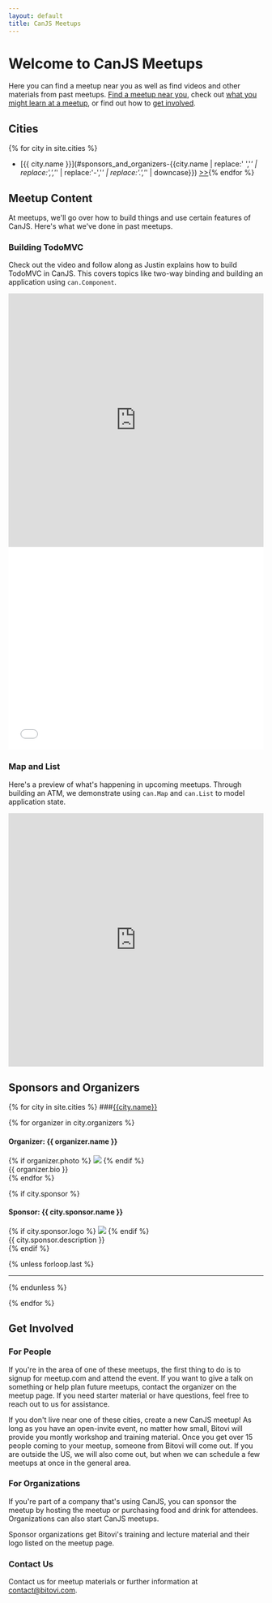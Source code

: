 ```yaml
---
layout: default
title: CanJS Meetups
---
```


# Welcome to CanJS Meetups

Here you can find a meetup near you as well as find videos and other materials from past meetups.  [Find a meetup near you](#cities), check out [what you might learn at a meetup](#content), or find out how to [get involved](#get_involved).

## Cities
{% for city in site.cities %}
- [{{ city.name }}](#sponsors_and_organizers-{{city.name | replace:' ','_' | replace:',','_' | replace:'-','_' | replace:'.','_' | downcase}}) [>>]({{city.site}}){% endfor %}



## Meetup Content

At meetups, we&apos;ll go over how to build things and use certain features of CanJS.  Here&apos;s what we&apos;ve done in past meetups.

### Building TodoMVC

Check out the video and follow along as Justin explains how to build TodoMVC in CanJS. This covers topics like two-way binding and building an application using `can.Component`.

<iframe width="100%" height="500" src="http://jsfiddle.net/jandjorgensen/EAFb5/embedded/{{"result,js,html,css"}}/" allowfullscreen="allowfullscreen" frameborder="0"> </iframe>

<iframe width="100%" height="400" src="//www.youtube.com/embed/E9kEM9P0Lp8" frameborder="0"> </iframe>

### Map and List

Here&apos;s a preview of what&apos;s happening in upcoming meetups.  Through building an ATM, we demonstrate using `can.Map` and `can.List` to model application state.

<iframe width="100%" height="500" src="http://jsfiddle.net/jandjorgensen/mhPq7/embedded/{{"result,js,html,css"}}/" allowfullscreen="allowfullscreen" frameborder="0"> </iframe>

## Sponsors and Organizers
{% for city in site.cities %}
###[{{city.name}}]({{city.site}})
<div class="city">
</div>


{% for organizer in city.organizers %}

#### Organizer: {{ organizer.name }}
<div class="organizer">
{% if organizer.photo %}
<img src="http://bitovi.github.io/canjsmeetup/images/organizers/{{organizer.photo}}" />
{% endif %}
<div class="description">{{ organizer.bio }}</div>
</div>
{% endfor %}

{% if city.sponsor %}
#### Sponsor: {{ city.sponsor.name }}
<div class="sponsor">
{% if city.sponsor.logo %}
<img src="http://bitovi.github.io/canjsmeetup/images/sponsors/{{city.sponsor.logo}}" />
{% endif %}
<div class="description">{{ city.sponsor.description }}</div>
</div>
{% endif %}

{% unless forloop.last %}
<hr style="clear:both"/>
{% endunless %}

{% endfor %}


## Get Involved

### For People
If you&apos;re in the area of one of these meetups, the first thing to do is to signup for meetup.com and attend the event. If you want to give a talk on something or help plan future meetups, contact the organizer on the meetup page. If you need starter material or have questions, feel free to reach out to us for assistance.

If you don&apos;t live near one of these cities, create a new CanJS meetup! As long as you have an open-invite event, no matter how small, Bitovi will provide you montly workshop and training material. Once you get over 15 people coming to your meetup, someone from Bitovi will come out. If you are outside the US, we will also come out, but when we can schedule a few meetups at once in the general area.

### For Organizations
If you&apos;re part of a company that&apos;s using CanJS, you can sponsor the meetup by hosting the meetup or purchasing food and drink for attendees. Organizations can also start CanJS meetups.

Sponsor organizations get Bitovi&apos;s training and lecture material and their logo listed on the meetup page.

### Contact Us

Contact us for meetup materials or further information at [contact@bitovi.com](mailto:contact@bitovi.com).
